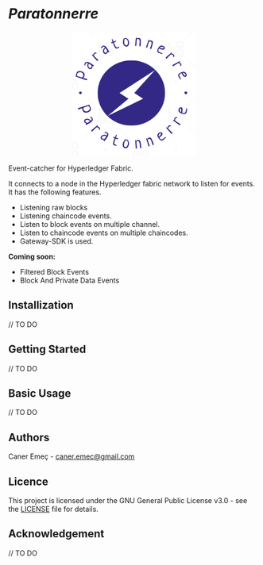 # **_Paratonnerre_**

<p align="center">
<img src="./doc/logo.png" alt= “” width="250" height="250">
</p>

Event-catcher for Hyperledger Fabric.

It connects to a node in the Hyperledger fabric network to listen for events. It has the following features.

- Listening raw blocks
- Listening chaincode events.
- Listen to block events on multiple channel.
- Listen to chaincode events on multiple chaincodes.
- Gateway-SDK is used.

**Coming soon:**

- Filtered Block Events
- Block And Private Data Events

## **Installization**

// TO DO

## **Getting Started**

// TO DO

## **Basic Usage**

// TO DO

## **Authors**

Caner Emeç - caner.emec@gmail.com

## **Licence**

This project is licensed under the GNU General Public License v3.0 - see the [LICENSE](LICENSE) file for details.

## **Acknowledgement**

// TO DO
